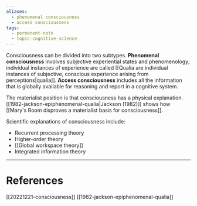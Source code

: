 ```yaml
---
aliases:
  - phenomenal consciousness
  - access consciousness
tags:
  - permanent-note
  - topic-cognitive-science
---
```

Consciousness can be divided into two subtypes. **Phenomenal consciousness** involves subjective experiential states and phenomenology; individual instances of experience are called [[Qualia are individual instances of subjective, conscious experience arising from perceptions|qualia]]. **Access consciousness** includes all the information that is globally available for reasoning and report in a cognitive system.

The materialist position is that consciousness has a physical explanation. [[1982-jackson-epiphenomenal-qualia|Jackson (1982)]] shows how [[Mary's Room disproves a materialist basis for consciousness]].

Scientific explanations of consciousness include:
- Recurrent processing theory
- Higher-order theory
- [[Global workspace theory]]
- Integrated information theory

---
# References

[[20221221-consciousness]]
[[1982-jackson-epiphenomenal-qualia]]